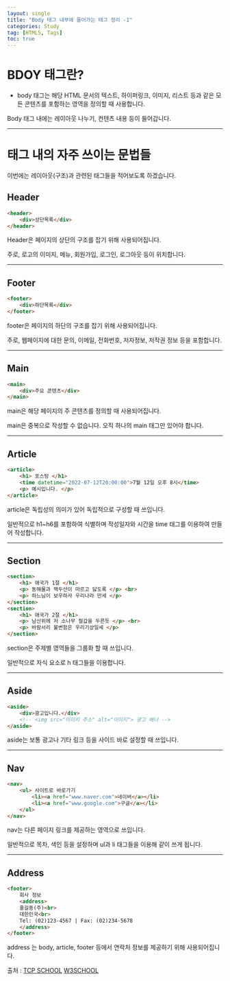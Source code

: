 ```yaml
---
layout: single
title: "Body 태그 내부에 들어가는 태그 정리 -1"
categories: Study
tag: [HTML5, Tags]
toc: true
---
```



# BDOY 태그란?
- body 태그는 해당 HTML 문서의 텍스트, 하이퍼링크, 이미지, 리스트 등과 같은 모든 콘텐츠를 포함하는 영역을 정의할 때 사용합니다.


Body 태그 내에는 레이아웃 나누기, 컨텐츠 내용 등이 들어갑니다.

---

# <Body> 태그 내의 자주 쓰이는 문법들

이번에는 레이아웃(구조)과 관련된 태그들을 적어보도록 하겠습니다.

## Header

```html
<header>
    <div>상단목록</div>
</header>
```

Header은 페이지의 상단의 구조를 잡기 위해 사용되어집니다. 

주로, 로고의 이미지, 메뉴, 회원가입, 로그인, 로그아웃 등이 위치합니다.

---

## Footer
```html
<footer>
    <div>하단목록</div>
</footer>
```

footer은 페이지의 하단의 구조를 잡기 위해 사용되어집니다.

주로, 웹페이지에 대한 문의, 이메일, 전화번호, 저자정보, 저작권 정보 등을 포함합니다.

---

## Main
```html
<main>
    <div>주요 콘텐츠</div>
</main>
```

main은 해당 페이지의 주 콘텐츠를 정의할 때 사용되어집니다.

main은 중복으로 작성할 수 없습니다. 오직 하나의 main 태그만 있어야 합니다.

---

## Article
```html
<article>
    <h1> 포스팅 </h1>
    <time datetime="2022-07-12T20:00:00">7월 12일 오후 8시</time>
    <p> 예시입니다. </p>
</article>
```
article은 독립성의 의미가 있어 독립적으로 구성할 때 쓰입니다.

일반적으로 h1~h6를 포함하여 식별하며 작성일자와 시간을 time 태그를 이용하여 만들어 작성합니다.

---

## Section
```html
<section>
    <h1> 애국가 1절 </h1>
    <p> 동해물과 백두산이 마르고 닳도록 </p> <br>
    <p> 하느님이 보우하사 우리나라 만세 </p>
</section>
<section>
    <h1> 애국가 2절 </h1>
    <p> 남산위에 저 소나무 철갑을 두른듯 </p> <br>
    <p> 바람서리 불변함은 우리기상일세 </p>
</section>
```
section은 주제별 영역들을 그룹화 할 때 쓰입니다.

일반적으로 자식 요소로 h 태그들을 이용합니다.

---

## Aside
```html
<aside>
    <div>광고입니다.</div>
    <!-- <img src="이미지 주소" alt="이미지"> 광고 배너 -->
</aside>
```
aside는 보통 광고나 기타 링크 등을 사이드 바로 설정할 때 쓰입니다.

---

## Nav
```html
<nav>
    <ul> 사이트로 바로가기
        <li><a href="www.naver.com">네이버</a></li>
        <li><a href="www.google.com">구글</a></li>
    </ul>
</nav>
```

nav는 다른 페이지 링크를 제공하는 영역으로 쓰입니다.

일반적으로 목차, 색인 등을 설정하며 ul과 li 태그들을 이용해 같이 쓰게 됩니다.

---

## Address
```html
<footer>
    회사 정보
    <address>      
    홍길동(주)<br>
    대한민국<br>
    Tel: (02)123-4567 | Fax: (02)234-5678
    </address>
</footer>
```

address 는 body, article, footer 등에서 연락처 정보를 제공하기 위해 사용되어집니다.



출처 :  [TCP SCHOOL](http://www.tcpschool.com/)  [W3SCHOOL](https://www.w3schools.com/)
